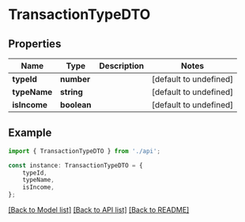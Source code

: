 # TransactionTypeDTO


## Properties

Name | Type | Description | Notes
------------ | ------------- | ------------- | -------------
**typeId** | **number** |  | [default to undefined]
**typeName** | **string** |  | [default to undefined]
**isIncome** | **boolean** |  | [default to undefined]

## Example

```typescript
import { TransactionTypeDTO } from './api';

const instance: TransactionTypeDTO = {
    typeId,
    typeName,
    isIncome,
};
```

[[Back to Model list]](../README.md#documentation-for-models) [[Back to API list]](../README.md#documentation-for-api-endpoints) [[Back to README]](../README.md)
